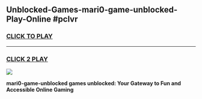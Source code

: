 
## Unblocked-Games-mari0-game-unblocked-Play-Online #pclvr
<h3>
<a href="https://news.freeplayer.one?title=mari0-game-unblocked&ref=3">CLICK TO PLAY</a></h3>
<hr>

<h3>
<a href="https://news.freeplayer.one?title=mari0-game-unblocked&ref=3">CLICK 2 PLAY</a>
  
</h3>

<a href="https://news.freeplayer.one?title=mari0-game-unblocked&ref=3"><img src="https://clearcache.store/games.png"></a>


**mari0-game-unblocked games unblocked: Your Gateway to Fun and Accessible Online Gaming**
